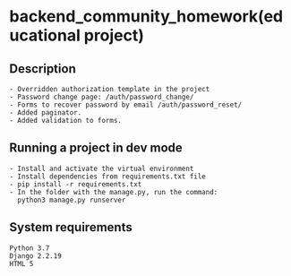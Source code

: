 # backend_community_homework(educational project)
## Description
```
- Overridden authorization template in the project
- Password change page: /auth/password_change/
- Forms to recover password by email /auth/password_reset/
- Added paginator.
- Added validation to forms.
```
## Running a project in dev mode
```
- Install and activate the virtual environment
- Install dependencies from requirements.txt file
- pip install -r requirements.txt
- In the folder with the manage.py, run the command:
  python3 manage.py runserver
```
## System requirements
```
Python 3.7
Django 2.2.19
HTML 5
```
